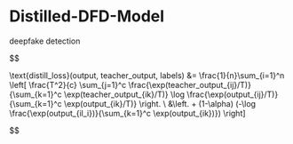 # Distilled-DFD-Model
deepfake detection

$$

\text{distill_loss}(output, teacher_output, labels) &= \frac{1}{n}\sum_{i=1}^n \left[ \frac{T^2}{c} \sum_{j=1}^c \frac{\exp(teacher\_output_{ij}/T)}{\sum_{k=1}^c \exp(teacher\_output_{ik}/T)} \log \frac{\exp(output_{ij}/T)}{\sum_{k=1}^c \exp(output_{ik}/T)} \right. \\
&\left. + (1-\alpha) (-\log \frac{\exp(output_{il_i})}{\sum_{k=1}^c \exp(output_{ik})}) \right]

$$
